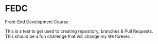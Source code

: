 # FEDC
Front-End Development Course

This is a test to get used to creating repository, branches & Pull Requests.
This should be a fun challenge that will change my life forever...
